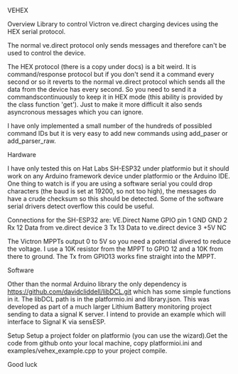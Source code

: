 VEHEX


Overview
Library to control Victron ve.direct charging devices using the HEX serial protocol.

The normal ve.direct protocol only sends messages and therefore can't be used to control the device.

The HEX protocol (there is a copy under docs) is a bit weird. It is command/response protocol
but if you don't send it a command every second or so it reverts to the normal ve.direct protocol which
sends all the data from the device has every second. So you need to send it a commandscontinuously to keep
it in HEX mode (this ability is provided by the class function 'get'). Just to make it more difficult
it also sends asyncronous messages which you can ignore.

I have only implemented a small number of the hundreds of possibled command IDs but it is very easy to add new commands
using add_paser or add_parser_raw.

Hardware

I have only tested this on Hat Labs SH-ESP32 under platformio but it should work on any Arduino framework
device under platformio or the Arduino IDE. One thing to watch is if you are using a software serial you could
drop characters (the baud is set at 19200, so not too high), the messages do have a crude checksum so this
should be detected. Some of the software serial drivers detect overflow this could be useful.

Connections for the SH-ESP32 are:
VE.Direct   Name    GPIO pin
1           GND     GND
2           Rx      12      Data from ve.direct device
3           Tx      13      Data to ve.direct device
3           +5V     NC

The Victron MPPTs output 0 to 5V so you need a potential divered to reduce the voltage. I use a 10K resistor
from the MPPT to GPIO 12 and a 10K from there to ground. The Tx from GPIO13 works fine straight into the MPPT.

Software

Other than the normal Arduino library the only dependency is https://github.com/davidcliddell/libDCL.git
which has some simple functions in it. The libDCL path is in the platformio.ini and library.json.
This was developed as part of a much larger Lithium Battery monitoring project sending to data a signal K
server. I intend to provide an example which will interface to Signal K via sensESP.

Setup
Setup a project folder on platformio (you can use the wizard).Get the code from github onto your local machine, copy platformioi.ini and examples/vehex_example.cpp to your project compile.

Good luck